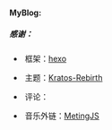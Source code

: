 #### MyBlog:



##### 感谢：

- ​	框架：[hexo](https://github.com/hexojs/hexo) 

- ​	主题：[Kratos-Rebirth](https://github.com/Candinya/Kratos-Rebirth) 

- ​	评论：

- ​	音乐外链：[MetingJS](https://github.com/metowolf/MetingJS)

